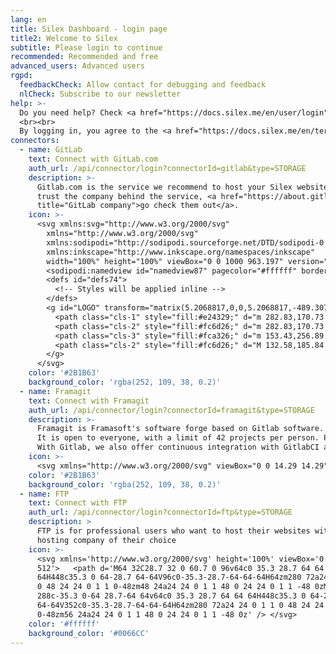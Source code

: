 ```yaml
---
lang: en
title: Silex Dashboard - login page
title2: Welcome to Silex
subtitle: Please login to continue
recommended: Recommended and free
advanced_users: Advanced users
rgpd:
  feedbackCheck: Allow contact for debugging and feedback
  nlCheck: Subscribe to our newsletter
help: >-
  Do you need help? Check <a href="https://docs.silex.me/en/user/login" target="_blank">the documentation</a>.
  <br><br>
  By logging in, you agree to the <a href="https://docs.silex.me/en/terms" target="_blank">terms of use</a> and the <a href="https://docs.silex.me/en/security" target="_blank">privacy policy</a>.
connectors:
  - name: GitLab
    text: Connect with GitLab.com
    auth_url: /api/connector/login?connectorId=gitlab&type=STORAGE
    description: >-
      Gitlab.com is the service we recommend to host your Silex website. We
      trust the company behind the service, <a href="https://about.gitlab.com/"
      title="GitLab company">go check them out</a>.
    icon: >-
      <svg xmlns:svg="http://www.w3.org/2000/svg"
        xmlns="http://www.w3.org/2000/svg"
        xmlns:sodipodi="http://sodipodi.sourceforge.net/DTD/sodipodi-0.dtd"
        xmlns:inkscape="http://www.inkscape.org/namespaces/inkscape"
        width="100%" height="100%" viewBox="0 0 1000 963.197" version="1.1" id="svg85">
        <sodipodi:namedview id="namedview87" pagecolor="#ffffff" bordercolor="#666666" borderopacity="1.0" inkscape:pageshadow="2" inkscape:pageopacity="0.0" inkscape:pagecheckerboard="0" showgrid="false" inkscape:zoom="1" inkscape:cx="991.5" inkscape:cy="964.5" inkscape:window-width="1126" inkscape:window-height="895" inkscape:window-x="774" inkscape:window-y="12" inkscape:window-maximized="0" inkscape:current-layer="svg85" />
        <defs id="defs74">
          <!-- Styles will be applied inline -->
        </defs>
        <g id="LOGO" transform="matrix(5.2068817,0,0,5.2068817,-489.30756,-507.76085)">
          <path class="cls-1" style="fill:#e24329;" d="m 282.83,170.73 -0.27,-0.69 -26.14,-68.22 a 6.81,6.81 0 0 0 -2.69,-3.24 7,7 0 0 0 -8,0.43 7,7 0 0 0 -2.32,3.52 l -17.65,54 h -71.47 l -17.65,-54 a 6.86,6.86 0 0 0 -2.32,-3.53 7,7 0 0 0 -8,-0.43 6.87,6.87 0 0 0 -2.69,3.24 L 97.44,170 l -0.26,0.69 a 48.54,48.54 0 0 0 16.1,56.1 l 0.09,0.07 0.24,0.17 39.82,29.82 19.7,14.91 12,9.06 a 8.07,8.07 0 0 0 9.76,0 l 12,-9.06 19.7,-14.91 40.06,-30 0.1,-0.08 a 48.56,48.56 0 0 0 16.08,-56.04 z" id="path76" />
          <path class="cls-2" style="fill:#fc6d26;" d="m 282.83,170.73 -0.27,-0.69 a 88.3,88.3 0 0 0 -35.15,15.8 L 190,229.25 c 19.55,14.79 36.57,27.64 36.57,27.64 l 40.06,-30 0.1,-0.08 a 48.56,48.56 0 0 0 16.1,-56.08 z" id="path78" />
          <path class="cls-3" style="fill:#fca326;" d="m 153.43,256.89 19.7,14.91 12,9.06 a 8.07,8.07 0 0 0 9.76,0 l 12,-9.06 19.7,-14.91 c 0,0 -17.04,-12.89 -36.59,-27.64 -19.55,14.75 -36.57,27.64 -36.57,27.64 z" id="path80" />
          <path class="cls-2" style="fill:#fc6d26;" d="M 132.58,185.84 A 88.19,88.19 0 0 0 97.44,170 l -0.26,0.69 a 48.54,48.54 0 0 0 16.1,56.1 l 0.09,0.07 0.24,0.17 39.82,29.82 c 0,0 17,-12.85 36.57,-27.64 z" id="path82" />
        </g>
      </svg>
    color: '#2B1B63'
    background_color: 'rgba(252, 109, 38, 0.2)'
  - name: Framagit
    text: Connect with Framagit
    auth_url: /api/connector/login?connectorId=framagit&type=STORAGE
    description: >-
      Framagit is Framasoft's software forge based on Gitlab software.
      It is open to everyone, with a limit of 42 projects per person. Projects can be public or private.
      With Gitlab, we also offer continuous integration with GitlabCI and hosting of static pages with Gitlab Pages (see our documentation)
    icon: >-
      <svg xmlns="http://www.w3.org/2000/svg" viewBox="0 0 14.29 14.29"><g fill="#725794" transform="matrix(.02569 0 0 .02569 -.25 -.08)"><circle cx="74.91" cy="180.35" r="55"/><circle cx="137.6" cy="317.44" r="42.5"/><circle cx="189.82" cy="434.27" r="31"/></g><g fill="#dd6418" transform="matrix(.02569 0 0 .02569 -.25 -.08)"><circle cx="515.92" cy="412.86" r="26"/><circle cx="499.71" cy="484.31" r="21"/></g><path fill="#dd6418" d="M12.24 3.93c-.15.05-.64-.02-.64-.02.14.09.23.33.22.5-.48-.06-.67-.22-1.11-.45 0 0 .3.36.6.57.54.41 1.03.9 1.33 1.37.15.23.19.26.2.16a3.3 3.3 0 00-.52-1.87c-.06-.09-.07-.19-.08-.26z"/><path d="M.68.2C.53.2.45.33.56.43 5.51 2.78 4.78 5 5.42 7.55c.17.69 1.32 6.06 7.37 6.58.23.02.3-.25.06-.31-4.94-1.32-6.13-9.95-2.68-10.27.48-.04.63.16 1 .28.36.12.93.16 1.1.13.32-.6-.25-1.28-.73-1.78.52-.34 2.2-.71 2.4-.8.13-.05.07-.25-.04-.27-.77.05-2.6.2-3.43.52-1.45-.88-3.34-.2-4.3 1.3C5.19 1.5 3.81 1.08.67.2zM8.8 1.54c.74 0 .72.31-.24.64a3.76 3.76 0 00-2.38 2.2c-.11-.17.43-2.56 2.62-2.84z"/></svg>
    color: '#2B1B63'
    background_color: 'rgba(252, 109, 38, 0.2)'
  - name: FTP
    text: Connect with FTP
    auth_url: /api/connector/login?connectorId=ftp&type=STORAGE
    description: >
      FTP is for professional users who want to host their websites with a
      hosting company of their choice
    icon: >-
      <svg xmlns='http://www.w3.org/2000/svg' height='100%' viewBox='0 0 512
      512'>   <path d='M64 32C28.7 32 0 60.7 0 96v64c0 35.3 28.7 64 64
      64H448c35.3 0 64-28.7 64-64V96c0-35.3-28.7-64-64-64H64zm280 72a24 24 0 1 1
      0 48 24 24 0 1 1 0-48zm48 24a24 24 0 1 1 48 0 24 24 0 1 1 -48 0zM64
      288c-35.3 0-64 28.7-64 64v64c0 35.3 28.7 64 64 64H448c35.3 0 64-28.7
      64-64V352c0-35.3-28.7-64-64-64H64zm280 72a24 24 0 1 1 0 48 24 24 0 1 1
      0-48zm56 24a24 24 0 1 1 48 0 24 24 0 1 1 -48 0z' /> </svg>
    color: '#ffffff'
    background_color: '#0066CC'
---
```

